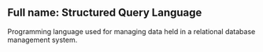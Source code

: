 ## Full name: Structured Query Language

Programming language used for managing data held in a relational database management system.
